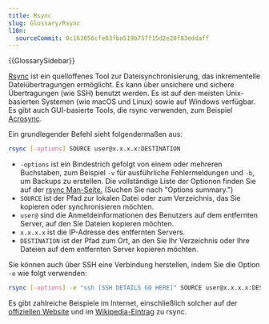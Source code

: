 ```yaml
---
title: Rsync
slug: Glossary/Rsync
l10n:
  sourceCommit: 0c163056cfe83fba519b757f15d2e20f83eddaff
---
```


{{GlossarySidebar}}

[Rsync](https://rsync.samba.org/) ist ein quelloffenes Tool zur Dateisynchronisierung, das inkrementelle Dateiübertragungen ermöglicht. Es kann über unsichere und sichere Übertragungen (wie SSH) benutzt werden. Es ist auf den meisten Unix-basierten Systemen (wie macOS und Linux) sowie auf Windows verfügbar. Es gibt auch GUI-basierte Tools, die rsync verwenden, zum Beispiel [Acrosync](https://acrosync.com/mac.html).

Ein grundlegender Befehl sieht folgendermaßen aus:

```bash
rsync [-options] SOURCE user@x.x.x.x:DESTINATION
```

- `-options` ist ein Bindestrich gefolgt von einem oder mehreren Buchstaben, zum Beispiel `-v` für ausführliche Fehlermeldungen und `-b`, um Backups zu erstellen. Die vollständige Liste der Optionen finden Sie auf der [rsync Man-Seite.](https://linux.die.net/man/1/rsync) (Suchen Sie nach "Options summary.")
- `SOURCE` ist der Pfad zur lokalen Datei oder zum Verzeichnis, das Sie kopieren oder synchronisieren möchten.
- `user@` sind die Anmeldeinformationen des Benutzers auf dem entfernten Server, auf den Sie Dateien kopieren möchten.
- `x.x.x.x` ist die IP-Adresse des entfernten Servers.
- `DESTINATION` ist der Pfad zum Ort, an den Sie Ihr Verzeichnis oder Ihre Dateien auf dem entfernten Server kopieren möchten.

Sie können auch über SSH eine Verbindung herstellen, indem Sie die Option `-e` wie folgt verwenden:

```bash
rsync [-options] -e "ssh [SSH DETAILS GO HERE]" SOURCE user@x.x.x.x:DESTINATION
```

Es gibt zahlreiche Beispiele im Internet, einschließlich solcher auf der [offiziellen Website](https://rsync.samba.org/examples.html) und im [Wikipedia-Eintrag](https://en.wikipedia.org/wiki/Rsync#Examples) zu rsync.
